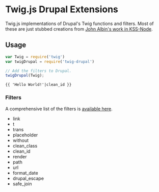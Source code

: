 # Twig.js Drupal Extensions

Twig.js implementations of Drupal's Twig functions and filters. Most of these are just stubbed creations from [John Albin's work in KSS-Node](https://github.com/kss-node/kss-node/blob/master/builder/base/twig/extend-drupal8/drupal8-extensions.js).

## Usage

``` javascript
var Twig = require('twig')
var twigDrupal = require('twig-drupal')

// Add the filters to Drupal.
twigDrupal(Twig);
```

``` twig
{{ 'Hello World!'|clean_id }}
```

### Filters

A comprehensive list of the filters is [available here](http://www.opin.ca/en/article/twig-filters-drupal-8).

- link
- t
- trans
- placeholder
- without
- clean_class
- clean_id
- render
- path
- url
- format_date
- drupal_escape
- safe_join
